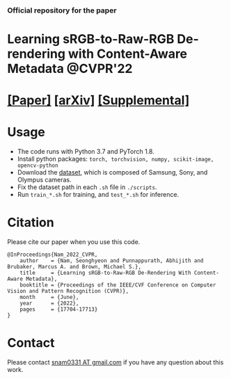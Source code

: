 ### Official repository for the paper

# Learning sRGB-to-Raw-RGB De-rendering with Content-Aware Metadata @CVPR'22

# [[Paper]](https://openaccess.thecvf.com/content/CVPR2022/papers/Nam_Learning_sRGB-to-Raw-RGB_De-Rendering_With_Content-Aware_Metadata_CVPR_2022_paper.pdf) [[arXiv]](https://arxiv.org/abs/2206.01813) [[Supplemental]](https://openaccess.thecvf.com/content/CVPR2022/supplemental/Nam_Learning_sRGB-to-Raw-RGB_De-Rendering_CVPR_2022_supplemental.pdf)

# Usage
- The code runs with Python 3.7 and PyTorch 1.8.
- Install python packages: `torch, torchvision, numpy, scikit-image, opencv-python`
- Download the [dataset](), which is composed of Samsung, Sony, and Olympus cameras.
- Fix the dataset path in each `.sh` file in `./scripts`.
- Run `train_*.sh` for training, and `test_*.sh` for inference.

# Citation
Please cite our paper when you use this code.
```
@InProceedings{Nam_2022_CVPR,
    author    = {Nam, Seonghyeon and Punnappurath, Abhijith and Brubaker, Marcus A. and Brown, Michael S.},
    title     = {Learning sRGB-to-Raw-RGB De-Rendering With Content-Aware Metadata},
    booktitle = {Proceedings of the IEEE/CVF Conference on Computer Vision and Pattern Recognition (CVPR)},
    month     = {June},
    year      = {2022},
    pages     = {17704-17713}
}
```

# Contact

Please contact [snam0331 AT gmail.com](mailto:snam0331@gmail.com) if you have any question about this work.

